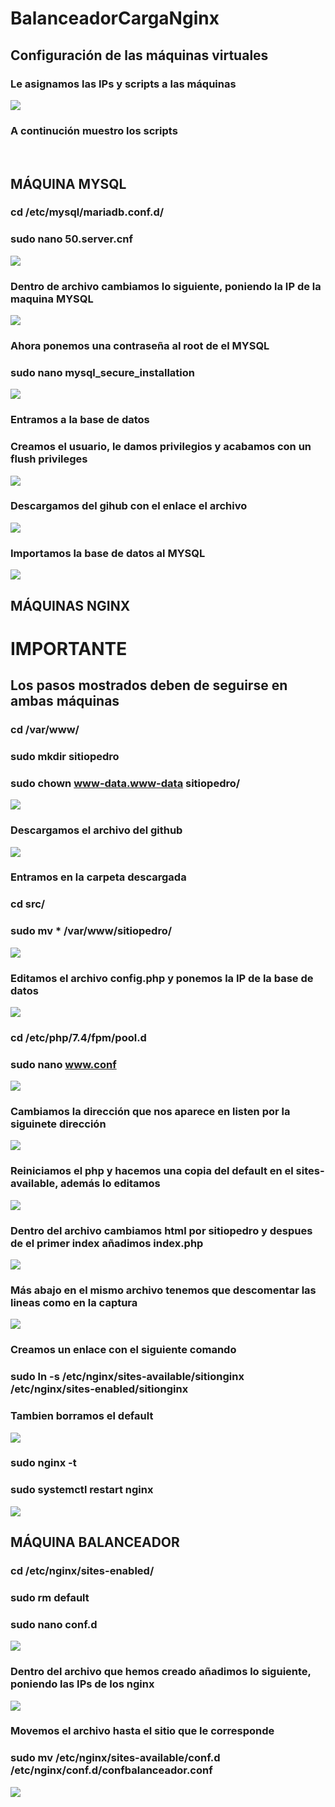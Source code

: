# BalanceadorCargaNginx
## Configuración de las máquinas virtuales
### Le asignamos las IPs y scripts a las máquinas
![](CapturasNginx/Captura0.PNG)
### A continución muestro los scripts
![]()
![]()
![]()
## MÁQUINA MYSQL
### cd /etc/mysql/mariadb.conf.d/
### sudo nano 50.server.cnf
![](CapturasNginx/Captura1.PNG)
### Dentro de archivo cambiamos lo siguiente, poniendo la IP de la maquina MYSQL
![](CapturasNginx/Captura2.PNG)
### Ahora ponemos una contraseña al root de el MYSQL
### sudo nano mysql_secure_installation
![](CapturasNginx/Captura3.PNG)
### Entramos a la base de datos
### Creamos el usuario, le damos privilegios y acabamos con un flush privileges
![](CapturasNginx/Captura4.PNG)
### Descargamos del gihub con el enlace el archivo
![](CapturasNginx/Captura5.PNG)
### Importamos la base de datos al MYSQL
![](CapturasNginx/Captura6.PNG)
## MÁQUINAS NGINX
# IMPORTANTE
## Los pasos mostrados deben de seguirse en ambas máquinas
### cd /var/www/
### sudo mkdir sitiopedro
### sudo chown www-data.www-data sitiopedro/
![](CapturasNginx/Captura7.PNG)
### Descargamos el archivo del github
![](CapturasNginx/Captura8.PNG)
### Entramos en la carpeta descargada
### cd src/
### sudo mv * /var/www/sitiopedro/
![](CapturasNginx/Captura9.PNG)
### Editamos el archivo config.php y ponemos la IP de la base de datos
![](CapturasNginx/Captura10.PNG)
### cd /etc/php/7.4/fpm/pool.d
### sudo nano www.conf
![](CapturasNginx/Captura12.PNG)
### Cambiamos la dirección que nos aparece en listen por la siguinete dirección
![](CapturasNginx/Captura11.PNG)
### Reiniciamos el php y hacemos una copia del default en el sites-available, además lo editamos
![](CapturasNginx/Captura13.PNG)
### Dentro del archivo cambiamos html por sitiopedro y despues de el primer index añadimos index.php
![](CapturasNginx/Captura14.PNG)
### Más abajo en el mismo archivo tenemos que descomentar las lineas como en la captura
![](CapturasNginx/Captura15.PNG)
### Creamos un enlace con el siguiente comando
### sudo ln -s /etc/nginx/sites-available/sitionginx /etc/nginx/sites-enabled/sitionginx
### Tambien borramos el default
![](CapturasNginx/Captura16.PNG)
### sudo nginx -t
### sudo systemctl restart nginx
![](CapturasNginx/Captura17.PNG)
## MÁQUINA BALANCEADOR
### cd /etc/nginx/sites-enabled/
### sudo rm default
### sudo nano conf.d
![](CapturasNginx/Captura18.PNG)
### Dentro del archivo que hemos creado añadimos lo siguiente, poniendo las IPs de los nginx
![](CapturasNginx/Captura19.PNG)
### Movemos el archivo hasta el sitio que le corresponde
### sudo mv /etc/nginx/sites-available/conf.d /etc/nginx/conf.d/confbalanceador.conf
![](CapturasNginx/Captura20.PNG)